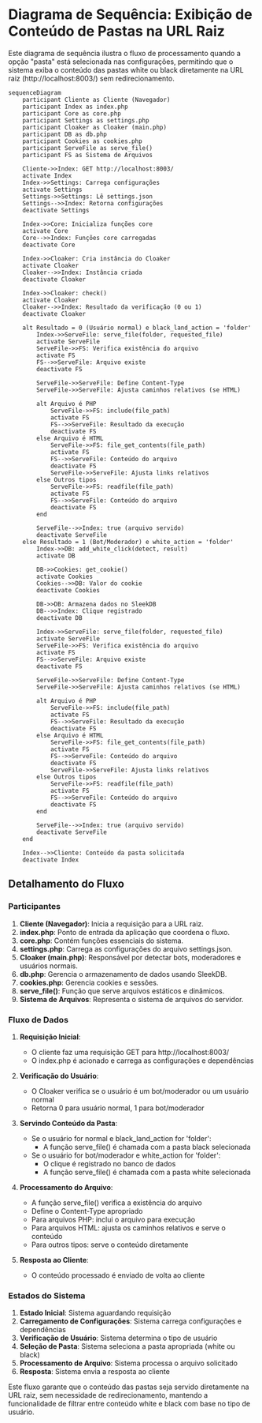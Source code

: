 # Diagrama de Sequência: Exibição de Conteúdo de Pastas na URL Raiz

Este diagrama de sequência ilustra o fluxo de processamento quando a opção
"pasta" está selecionada nas configurações, permitindo que o sistema exiba o
conteúdo das pastas white ou black diretamente na URL raiz
(http://localhost:8003/) sem redirecionamento.

```mermaid
sequenceDiagram
    participant Cliente as Cliente (Navegador)
    participant Index as index.php
    participant Core as core.php
    participant Settings as settings.php
    participant Cloaker as Cloaker (main.php)
    participant DB as db.php
    participant Cookies as cookies.php
    participant ServeFile as serve_file()
    participant FS as Sistema de Arquivos

    Cliente->>Index: GET http://localhost:8003/
    activate Index
    Index->>Settings: Carrega configurações
    activate Settings
    Settings->>Settings: Lê settings.json
    Settings-->>Index: Retorna configurações
    deactivate Settings
    
    Index->>Core: Inicializa funções core
    activate Core
    Core-->>Index: Funções core carregadas
    deactivate Core
    
    Index->>Cloaker: Cria instância do Cloaker
    activate Cloaker
    Cloaker-->>Index: Instância criada
    deactivate Cloaker
    
    Index->>Cloaker: check()
    activate Cloaker
    Cloaker-->>Index: Resultado da verificação (0 ou 1)
    deactivate Cloaker
    
    alt Resultado = 0 (Usuário normal) e black_land_action = 'folder'
        Index->>ServeFile: serve_file(folder, requested_file)
        activate ServeFile
        ServeFile->>FS: Verifica existência do arquivo
        activate FS
        FS-->>ServeFile: Arquivo existe
        deactivate FS
        
        ServeFile->>ServeFile: Define Content-Type
        ServeFile->>ServeFile: Ajusta caminhos relativos (se HTML)
        
        alt Arquivo é PHP
            ServeFile->>FS: include(file_path)
            activate FS
            FS-->>ServeFile: Resultado da execução
            deactivate FS
        else Arquivo é HTML
            ServeFile->>FS: file_get_contents(file_path)
            activate FS
            FS-->>ServeFile: Conteúdo do arquivo
            deactivate FS
            ServeFile->>ServeFile: Ajusta links relativos
        else Outros tipos
            ServeFile->>FS: readfile(file_path)
            activate FS
            FS-->>ServeFile: Conteúdo do arquivo
            deactivate FS
        end
        
        ServeFile-->>Index: true (arquivo servido)
        deactivate ServeFile
    else Resultado = 1 (Bot/Moderador) e white_action = 'folder'
        Index->>DB: add_white_click(detect, result)
        activate DB
        
        DB->>Cookies: get_cookie()
        activate Cookies
        Cookies-->>DB: Valor do cookie
        deactivate Cookies
        
        DB->>DB: Armazena dados no SleekDB
        DB-->>Index: Clique registrado
        deactivate DB
        
        Index->>ServeFile: serve_file(folder, requested_file)
        activate ServeFile
        ServeFile->>FS: Verifica existência do arquivo
        activate FS
        FS-->>ServeFile: Arquivo existe
        deactivate FS
        
        ServeFile->>ServeFile: Define Content-Type
        ServeFile->>ServeFile: Ajusta caminhos relativos (se HTML)
        
        alt Arquivo é PHP
            ServeFile->>FS: include(file_path)
            activate FS
            FS-->>ServeFile: Resultado da execução
            deactivate FS
        else Arquivo é HTML
            ServeFile->>FS: file_get_contents(file_path)
            activate FS
            FS-->>ServeFile: Conteúdo do arquivo
            deactivate FS
            ServeFile->>ServeFile: Ajusta links relativos
        else Outros tipos
            ServeFile->>FS: readfile(file_path)
            activate FS
            FS-->>ServeFile: Conteúdo do arquivo
            deactivate FS
        end
        
        ServeFile-->>Index: true (arquivo servido)
        deactivate ServeFile
    end
    
    Index-->>Cliente: Conteúdo da pasta solicitada
    deactivate Index
```

## Detalhamento do Fluxo

### Participantes

1. **Cliente (Navegador)**: Inicia a requisição para a URL raiz.
2. **index.php**: Ponto de entrada da aplicação que coordena o fluxo.
3. **core.php**: Contém funções essenciais do sistema.
4. **settings.php**: Carrega as configurações do arquivo settings.json.
5. **Cloaker (main.php)**: Responsável por detectar bots, moderadores e usuários
   normais.
6. **db.php**: Gerencia o armazenamento de dados usando SleekDB.
7. **cookies.php**: Gerencia cookies e sessões.
8. **serve_file()**: Função que serve arquivos estáticos e dinâmicos.
9. **Sistema de Arquivos**: Representa o sistema de arquivos do servidor.

### Fluxo de Dados

1. **Requisição Inicial**:
   - O cliente faz uma requisição GET para http://localhost:8003/
   - O index.php é acionado e carrega as configurações e dependências

2. **Verificação do Usuário**:
   - O Cloaker verifica se o usuário é um bot/moderador ou um usuário normal
   - Retorna 0 para usuário normal, 1 para bot/moderador

3. **Servindo Conteúdo da Pasta**:
   - Se o usuário for normal e black_land_action for 'folder':
     - A função serve_file() é chamada com a pasta black selecionada
   - Se o usuário for bot/moderador e white_action for 'folder':
     - O clique é registrado no banco de dados
     - A função serve_file() é chamada com a pasta white selecionada

4. **Processamento do Arquivo**:
   - A função serve_file() verifica a existência do arquivo
   - Define o Content-Type apropriado
   - Para arquivos PHP: inclui o arquivo para execução
   - Para arquivos HTML: ajusta os caminhos relativos e serve o conteúdo
   - Para outros tipos: serve o conteúdo diretamente

5. **Resposta ao Cliente**:
   - O conteúdo processado é enviado de volta ao cliente

### Estados do Sistema

1. **Estado Inicial**: Sistema aguardando requisição
2. **Carregamento de Configurações**: Sistema carrega configurações e
   dependências
3. **Verificação de Usuário**: Sistema determina o tipo de usuário
4. **Seleção de Pasta**: Sistema seleciona a pasta apropriada (white ou black)
5. **Processamento de Arquivo**: Sistema processa o arquivo solicitado
6. **Resposta**: Sistema envia a resposta ao cliente

Este fluxo garante que o conteúdo das pastas seja servido diretamente na URL
raiz, sem necessidade de redirecionamento, mantendo a funcionalidade de filtrar
entre conteúdo white e black com base no tipo de usuário.
